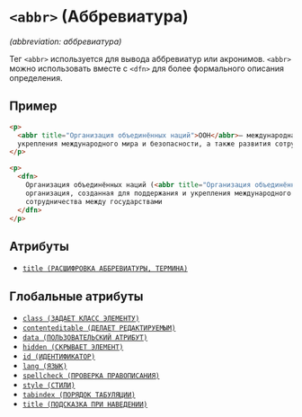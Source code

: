 # `<abbr>` (Aббревиатура)

_(abbreviation: аббревиатура)_

Тег `<abbr>` используется для вывода аббревиатур или акронимов.
`<abbr>` можно использовать вместе с `<dfn>` для более формального описания определения.

## Пример

```html
<p>
  <abbr title="Организация объединённых наций">ООН</abbr>— международная организация, созданная для поддержания и
  укрепления международного мира и безопасности, а также развития сотрудничества между государствами.
</p>

<p>
  <dfn>
    Организация объединённых наций (<abbr title="Организация объединённых наций">ООН</abbr>) — международная
    организация, созданная для поддержания и укрепления международного мира и безопасности, а также развития
    сотрудничества между государствами
  </dfn>
</p>
```

## Атрибуты

- [`title (РАСШИФРОВКА АББРЕВИАТУРЫ, ТЕРМИНА)`](<../ATTRIBUTES/title (РАСШИФРОВКА АББРЕВИАТУРЫ, ТЕРМИНА).md>)

## Глобальные атрибуты

- [`class (ЗАДАЕТ КЛАСС ЭЛЕМЕНТУ)`](<../ATTRIBUTES GLOBAL/class (ЗАДАЕТ КЛАСС ЭЛЕМЕНТУ).md>)
- [`contenteditable (ДЕЛАЕТ РЕДАКТИРУЕМЫМ)`](<../ATTRIBUTES GLOBAL/contenteditable (ДЕЛАЕТ РЕДАКТИРУЕМЫМ).md>)
- [`data (ПОЛЬЗОВАТЕЛЬСКИЙ АТРИБУТ)`](<../ATTRIBUTES GLOBAL/data (ПОЛЬЗОВАТЕЛЬСКИЙ АТРИБУТ).md>)
- [`hidden (СКРЫВАЕТ ЭЛЕМЕНТ)`](<../ATTRIBUTES GLOBAL/hidden (СКРЫВАЕТ ЭЛЕМЕНТ).md>)
- [`id (ИДЕНТИФИКАТОР)`](<../ATTRIBUTES GLOBAL/id (ИДЕНТИФИКАТОР).md>)
- [`lang (ЯЗЫК)`](<../ATTRIBUTES GLOBAL/lang (ЯЗЫК).md>)
- [`spellcheck (ПРОВЕРКА ПРАВОПИСАНИЯ)`](<../ATTRIBUTES GLOBAL/spellcheck (ПРОВЕРКА ПРАВОПИСАНИЯ).md>)
- [`style (СТИЛИ)`](<../ATTRIBUTES GLOBAL/style (СТИЛИ).md>)
- [`tabindex (ПОРЯДОК ТАБУЛЯЦИИ)`](<../ATTRIBUTES GLOBAL/tabindex (ПОРЯДОК ТАБУЛЯЦИИ).md>)
- [`title (ПОДСКАЗКА ПРИ НАВЕДЕНИИ)`](<../ATTRIBUTES GLOBAL/title (ПОДСКАЗКА ПРИ НАВЕДЕНИИ).md>)
